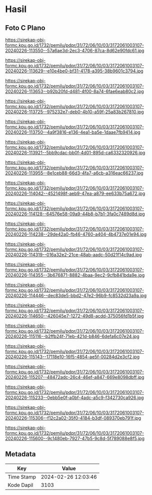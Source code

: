 # Hasil

## Foto C Plano

https://sirekap-obj-formc.kpu.go.id/1732/pemilu/pdpr/31/72/06/10/03/3172061003107-20240226-113550--57a6ae3d-2ec3-4706-87ca-8d62e90fdc61.jpg

https://sirekap-obj-formc.kpu.go.id/1732/pemilu/pdpr/31/72/06/10/03/3172061003107-20240226-113629--e10e4be0-bf31-4178-a395-38b9601c3794.jpg

https://sirekap-obj-formc.kpu.go.id/1732/pemilu/pdpr/31/72/06/10/03/3172061003107-20240226-113653--b92b20fd-d481-4f00-8a74-6fae6eab80c2.jpg

https://sirekap-obj-formc.kpu.go.id/1732/pemilu/pdpr/31/72/06/10/03/3172061003107-20240226-113725--975232e7-deb0-4b10-a59f-25a83b267810.jpg

https://sirekap-obj-formc.kpu.go.id/1732/pemilu/pdpr/31/72/06/10/03/3172061003107-20240226-113750--4a9f3816-e136-4ea1-ba5e-1daae7fb9414.jpg

https://sirekap-obj-formc.kpu.go.id/1732/pemilu/pdpr/31/72/06/10/03/3172061003107-20240226-113921--5bb9cdac-bb0f-4d01-895d-ca6332320926.jpg

https://sirekap-obj-formc.kpu.go.id/1732/pemilu/pdpr/31/72/06/10/03/3172061003107-20240226-113955--8e1ceb88-66d3-4fa7-a6cb-a316eac66237.jpg

https://sirekap-obj-formc.kpu.go.id/1732/pemilu/pdpr/31/72/06/10/03/3172061003107-20240226-114042--4521498f-aeb9-47ea-a879-ee633b75a672.jpg

https://sirekap-obj-formc.kpu.go.id/1732/pemilu/pdpr/31/72/06/10/03/3172061003107-20240226-114128--64576e58-09a9-44b8-b7b1-3fa0c7489d8d.jpg

https://sirekap-obj-formc.kpu.go.id/1732/pemilu/pdpr/31/72/06/10/03/3172061003107-20240226-114238--29de42a0-fb46-4760-a404-4b4737e01e94.jpg

https://sirekap-obj-formc.kpu.go.id/1732/pemilu/pdpr/31/72/06/10/03/3172061003107-20240226-114319--016a32e2-21ce-48ab-aadc-50d21f14c9ad.jpg

https://sirekap-obj-formc.kpu.go.id/1732/pemilu/pdpr/31/72/06/10/03/3172061003107-20240226-114355--3b676871-8882-4baa-9ec2-9cfb841bda9e.jpg

https://sirekap-obj-formc.kpu.go.id/1732/pemilu/pdpr/31/72/06/10/03/3172061003107-20240226-114446--dec83de5-bbd2-47e2-96b9-fc8532d23a9a.jpg

https://sirekap-obj-formc.kpu.go.id/1732/pemilu/pdpr/31/72/06/10/03/3172061003107-20240226-114650--426045e7-1272-49d8-acdd-375056fd1b5f.jpg

https://sirekap-obj-formc.kpu.go.id/1732/pemilu/pdpr/31/72/06/10/03/3172061003107-20240226-115116--b2ffb24f-71eb-421d-b846-6defa6c07e24.jpg

https://sirekap-obj-formc.kpu.go.id/1732/pemilu/pdpr/31/72/06/10/03/3172061003107-20240226-115143--17118e10-16f5-4854-ae5f-00284d2e3cf2.jpg

https://sirekap-obj-formc.kpu.go.id/1732/pemilu/pdpr/31/72/06/10/03/3172061003107-20240226-115207--48472adc-26c4-46ef-a847-669e8098dbff.jpg

https://sirekap-obj-formc.kpu.go.id/1732/pemilu/pdpr/31/72/06/10/03/3172061003107-20240226-115233--0ebb5e0f-a0bf-4adc-a5c9-f342730ca926.jpg

https://sirekap-obj-formc.kpu.go.id/1732/pemilu/pdpr/31/72/06/10/03/3172061003107-20240226-115306--f12c2a02-35f0-4184-b3df-089370eb791f.jpg

https://sirekap-obj-formc.kpu.go.id/1732/pemilu/pdpr/31/72/06/10/03/3172061003107-20240226-115600--9c1480eb-7927-47b5-9c8d-5f789088e8f5.jpg


## Metadata

| Key        | Value               |
| ---------- | ------------------- |
| Time Stamp | 2024-02-26 12:03:46 |
| Kode Dapil | 3103                |




